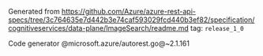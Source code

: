 Generated from https://github.com/Azure/azure-rest-api-specs/tree/3c764635e7d442b3e74caf593029fcd440b3ef82/specification/cognitiveservices/data-plane/ImageSearch/readme.md tag: `release_1_0`

Code generator @microsoft.azure/autorest.go@~2.1.161

